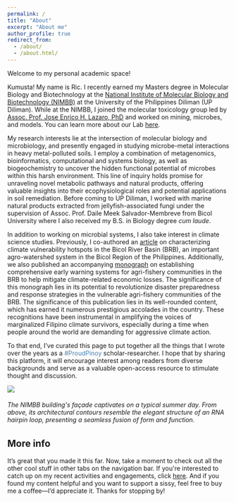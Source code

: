 ```yaml
---
permalink: /
title: "About"
excerpt: "About me"
author_profile: true
redirect_from: 
  - /about/
  - /about.html/
---
```


Welcome to my personal academic space!

Kumusta! My name is Ric. I recently earned my Masters degree in Molecular Biology and Biotechnology at the [National Institute of Molecular Biology and Biotechnology (NIMBB)](https://nimbb.upd.edu.ph/) at the University of the Philippines Diliman (UP Diliman). While at the NIMBB, I joined the molecular toxicology group led by  <a href="https://nimbb.upd.edu.ph/?page_id=6327" target="_blank">Assoc. Prof. Jose Enrico H. Lazaro, PhD</a> and worked on mining, microbes, and models. You can learn more about our Lab <a href="#" onclick="openLightbox('/files/TOX.png'); return false;">here</a>.

<div id="lightbox" style="display:none; position:fixed; top:0; left:0; width:100%; height:100%; background:rgba(0,0,0,0.8); z-index:1000;" onclick="closeLightbox()">
  <span style="position:absolute;top:10px;right:20px;font-size:30px;color:white;cursor:pointer;">&times;</span>
  <img id="lightbox-img" src="" style="max-width:90%; max-height:90%; margin:auto; display:block; position:absolute; top:0; left:0; right:0; bottom:0;">
</div>

<script>
function openLightbox(src) {
  document.getElementById("lightbox-img").src = src;
  document.getElementById("lightbox").style.display = "block";
}
function closeLightbox() {
  document.getElementById("lightbox").style.display = "none";
}
</script>

My research interests lie at the intersection of molecular biology and microbiology, and presently engaged in studying microbe-metal interactions in heavy metal-polluted soils. I employ a combination of metagenomics, bioinformatics, computational and systems biology, as well as biogeochemistry to uncover the hidden functional potential of microbes within this harsh environment. This line of inquiry holds promise for unraveling novel metabolic pathways and natural products, offering valuable insights into their ecophysiological roles and potential applications in soil remediation. Before coming to UP Diliman, I worked with marine natural products extracted from jellyfish-associated fungi under the supervision of Assoc. Prof. Daile Meek Salvador-Membreve from Bicol University where I also received my B.S. in Biology degree <i>cum laude</i>.

In addition to working on microbial systems, I also take interest in climate science studies. Previously, I co-authored an [article](https://doi.org/10.1007/s10584-021-03208-8) on characterizing climate vulnerability hotspots in the Bicol River Basin (BRB), an important agro-watershed system in the Bicol Region of the Philippines. Additionally, we also published an accompanying [monograph](https://rhregalado.github.io/publication/bicol-river-basin-project) on establishing comprehensive early warning systems for agri-fishery communities in the BRB to help mitigate climate-related economic losses. The significance of this monograph lies in its potential to revolutionize disaster preparedness and response strategies in the vulnerable agri-fishery communities of the BRB. The significance of this publication lies in its well-rounded content, which has earned it numerous prestigious accolades in the country. These recognitions have been instrumental in amplifying the voices of marginalized Filipino climate survivors, especially during a time when people around the world are demanding for aggressive climate action.

To that end, I’ve curated this page to put together all the things that I wrote over the years as a <a style="color: steelblue" style="text-decoration:none">#ProudPinoy<a/> scholar-researcher. I hope that by sharing this platform, it will encourage interest among readers from diverse backgrounds and serve as a valuable open-access resource to stimulate thought and discussion.<br>

![](http://rhregalado.github.io/images/IMG_2904.jpeg) 
<h6>The NIMBB building's façade captivates on a typical summer day. From above, its architectural contours resemble the elegant structure of an RNA hairpin loop, presenting a seamless fusion of form and function.</h6>

More info
----
It’s great that you made it this far. Now, take a moment to check out all the other cool stuff in other tabs on the navigation bar. If you're interested to catch up on my recent activities and engagements, click <a href="https://rhregalado.github.io/activity/">here</a>. And if you found my content helpful and you want to support a sissy, feel free to buy me a coffee—I’d appreciate it. Thanks for stopping by!
<script type="text/javascript" src="https://cdnjs.buymeacoffee.com/1.0.0/button.prod.min.js" data-name="bmc-button" data-slug="ricryanxd" data-color="#F6F8FA" data-emoji=""  data-font="Cookie" data-text="Buy me a coffee" data-outline-color="#000000" data-font-color="#000000" data-coffee-color="#964B00" ></script>
